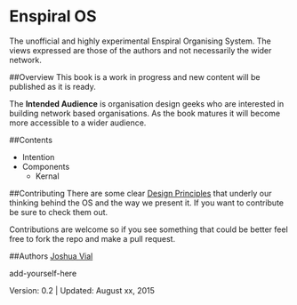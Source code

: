 # Enspiral OS
The unofficial and highly experimental Enspiral Organising System. The views expressed are those of the authors and not necessarily the wider network.

##Overview 
This book is a work in progress and new content will be published as it is ready.

The **Intended Audience** is organisation design geeks who are interested in building network based organisations. As the book matures it will become more accessible to a wider audience.

##Contents

* Intention
* Components
  * Kernal

##Contributing
There are some clear [Design Principles](./design-principles.md) that underly our thinking behind the OS and the way we present it. If you want to contribute be sure to check them out.

Contributions are welcome so if you see something that could be better feel free to fork the repo and make a pull request.

##Authors
[Joshua Vial](http://joshuavial.com)

add-yourself-here



Version: 0.2 | Updated: August xx, 2015
